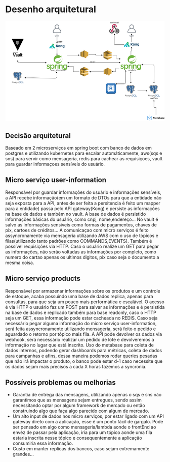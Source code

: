 # Desenho arquitetural

![Arquitetura](design.png)


## Decisão arquitetural

Baseado em 2 microserviços em spring boot com banco de dados em postgres e utilizando kubernetes para escalar automáticamente, aws(sqs e sns) para servir como mensageria, redis para cachear as requisiçoes, vault para guardar informaçoes sensíveis do usuário.

## Micro serviço user-information
 
Responsável por guardar informações do usuário e informações sensíveis, a API recebe informação(em um formato de DTOs para que a entidade não seja exposta para a API, antes de ser feita a persitencia é feito um mapper para a entidade) passa pelo API gateway(Kong) e persiste as informações na base de dados e também no vault. A base de dados é persistido informações básicas do usuário, como cnpj, nome,endereço... No vault é salvo as informações sensiveis como formas de pagamentos, chaves de pix, cartoes de créditos... A comunicaçao com micro serviços é feito assyncronamente via mensageria utilizando AWS com o uso de tópicos e filas(utilizando tanto padrões como COMMANDS,EVENTS). Também é possível requisições via HTTP. Caso o usuário realize um GET para pegar as informações, não serão voltadas as informações por completo, como numero do cartao apenas os ultimos digitos, pix caso seja o documento a mesma coisa.

## Micro serviço products

Responsável por armazenar informações sobre os produtos e um controle de estoque, acaba possuindo uma base de dados replica, apenas para consultas, para que seja um pouco mais performática e escalável. O acesso é via HTTP o usuário faz um POST para salvar as informações e é persistida na base de dados e replicado também para base readonly, caso o HTTP seja um GET, essa informação pode estar cacheada no REDIS. Caso seja necessário pegar alguma informação do micro serviço user-information, será feita assyncronamente utilizando mensageria, será feito o pedido e aguardado o retorno por tópico mais fila. A API pode devolver os dados via webhook, será necessário realizar um pedido de lote e devolveremos a informação no lugar que está inscrito.
Uso do metabase para coleta de dados internos, podendo gerar dashboards para métricas, coleta de dados para campanhas e afins, dessa maneira podemos rodar queries pesadas que não irá impactar o produto, o banco pode estar d-1 caso necessite que os dados sejam mais precisos a cada X horas fazemos a syncronia.

## Possíveis problemas ou melhorias

- Garantia de entrega das mensagens, utilizando apenas o sqs e sns não garantimos que as mensagens sejam entregues, sendo assim necessitando optar por algum framework de mercado ou então construindo algo que faça algo parecido com algum de mercado.
- Um alto input de dados nos micro serviços, por estar ligado com um API gateway direto com a aplicação, esse é um ponto fácil de gargalo. Pode ser pensado em algo como mensageria/lambda aonde o frontEnd ao envéz de passar pela aplicação, iria para um tópico aonde uma fila estaria inscrita nesse tópico e consequentemente a aplicação consumiria essa informação.
- Custo em manter replicas dos bancos, caso sejam extremamente grandes...
